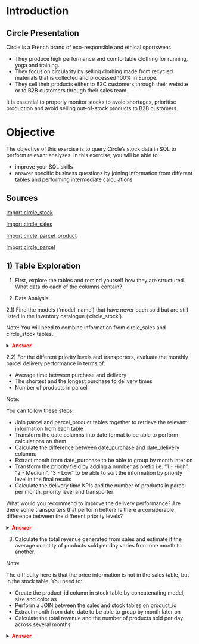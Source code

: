 # Introduction

## Circle Presentation

Circle is a French brand of eco-responsible and ethical sportswear.
- They produce high performance and comfortable clothing for running, yoga and training.
- They focus on circularity by selling clothing made from recycled materials that is collected and processed 100% in Europe.
- They sell their products either to B2C customers through their website or to B2B customers through their sales team.

It is essential to properly monitor stocks to avoid shortages, prioritise production and avoid selling out-of-stock products to B2B customers.

# Objective

The objective of this exercise is to query Circle’s stock data in SQL to perform relevant analyses. In this exercise, you will be able to:
- improve your SQL skills
- answer specific business questions by joining information from different tables and performing intermediate calculations

## Sources

[Import circle_stock](https://docs.google.com/spreadsheets/d/19cDDybWRQrWkGpGJfL6Yp63zkHXEtQRn_SNXySUm6sI/edit#gid=0)

[Import circle_sales](https://docs.google.com/spreadsheets/d/19cDDybWRQrWkGpGJfL6Yp63zkHXEtQRn_SNXySUm6sI/edit#gid=1009765988)

[Import circle_parcel_product](https://docs.google.com/spreadsheets/d/1qhHVVdi6Z8PnD62QJtbnEjyX8d35sho573XwoasrYBk/edit#gid=1276048679)

[Import circle_parcel](https://docs.google.com/spreadsheets/d/1qhHVVdi6Z8PnD62QJtbnEjyX8d35sho573XwoasrYBk/edit#gid=0)


## 1) Table Exploration

1) First, explore the tables and remind yourself how they are structured. What data do each of the columns contain?

2) Data Analysis

  2.1) Find the models (‘model_name’) that have never been sold but are still listed in the inventory catalogue (‘circle_stock’).

Note: You will need to combine information from circle_sales and circle_stock tables.

<details>
    <summary> <font color="red"><b>Answer</b></font></summary>

```
WITH stock_product_id AS (
SELECT
  *,
  CASE
    WHEN size IS NULL AND color IS NOT NULL THEN CONCAT(model,"_",color)
    WHEN size IS NULL AND color IS NULL THEN model
    WHEN size IS NOT NULL AND color IS NULL THEN CONCAT(model,"_",size)
    ELSE CONCAT(model,"_",color,"_",size)
  END AS product_id
FROM `course15.circle_stock`
)

, sales_stock_table AS (
SELECT
  stock_table.*,
  SUM(qty) AS total_sold
FROM stock_product_id AS stock_table
LEFT JOIN `course15.circle_sales` AS sale
  USING (product_id)
GROUP BY
  stock_table.product_id,
  sale.product_id,
  model,
  model_name,
  color,
  color_name,
  size,
  `new`,
  forecast_stock,
  stock,
  price
)

SELECT
  DISTINCT model_name
FROM sales_stock_table
WHERE total_sold IS NULL
```


</details>


  2.2) For the different priority levels and transporters, evaluate the monthly parcel delivery performance in terms of:

- Average time between purchase and delivery
- The shortest and the longest purchase to delivery times
- Number of products in parcel

Note: 

You can follow these steps:

- Join parcel and parcel_product tables together to retrieve the relevant information from each table
- Transform the date columns into date format to be able to perform calculations on them
- Calculate the difference between date_purchase and date_delivery columns
- Extract month from date_purchase to be able to group by month later on
- Transform the priority field by adding a number as prefix i.e. “1 - High”, “2 - Medium”, “3 - Low” to be able to sort the information by priority level in the final results
- Calculate the delivery time KPIs and the number of products in parcel per month, priority level and transporter


What would you recommend to improve the delivery performance? Are there some transporters that perform better? Is there a considerable difference between the different priority levels?

<details>
    <summary> <font color="red"><b>Answer</b></font></summary>

```
WITH parcel_product_merge AS (
SELECT
  parcel.parcel_id,
  transporter,
  priority,
  PARSE_DATE("%B %e, %Y", date_purchase) AS date_purchase,
  PARSE_DATE("%B %e, %Y", date_shipping) AS date_shipping,
  PARSE_DATE("%B %e, %Y", date_delivery) AS date_delivery,
  parcel_product.model_name,
  qty
FROM `course15.cc_parcel` AS parcel
LEFT JOIN `course15.cc_parcel_product` AS parcel_product
  USING (parcel_id)
WHERE date_cancelled IS NULL
)

, time_calculation AS (
SELECT
  *,
  EXTRACT(MONTH FROM date_purchase) AS purchase_month,
  DATE_DIFF(date_delivery,date_purchase,DAY) AS purchase_to_delivery_time
FROM parcel_product_merge
)

SELECT
  purchase_month,
  CASE
    WHEN priority = "Low" THEN "3 - Low"
    WHEN priority = "Medium" THEN "2 - Medium"
    WHEN priority = "High" THEN "1 - High"
  END AS priority,
  transporter, --to remove if we want to analyze only the priority granularity
  ROUND(AVG(purchase_to_delivery_time),1) AS average_delivery_time,
  MIN(purchase_to_delivery_time) AS minimum_delivery_time,
  MAX(purchase_to_delivery_time) AS maximum_delivery_time,
  COUNT(parcel_id) AS number_parcels,
  SUM(qty) AS total_products,
  ROUND(SAFE_DIVIDE(SUM(qty), COUNT(parcel_id)),1) AS number_products_per_parcel
FROM time_calculation
GROUP BY
  purchase_month,
  priority,
  transporter --to remove if we want to analyze only the priority granularity
ORDER BY purchase_month, priority
```


</details>


3) Calculate the total revenue generated from sales and estimate if the average quantity of products sold per day varies from one month to another.

Note: 

The difficulty here is that the price information is not in the sales table, but in the stock table. You need to:

- Create the product_id column in stock table by concatenating model, size and color as
- Perform a JOIN between the sales and stock tables on product_id
- Extract month from date_date to be able to group by month later on
- Calculate the total revenue and the number of products sold per day across several months



<details>
    <summary> <font color="red"><b>Answer</b></font></summary>

```
WITH stock_product_id AS (
SELECT
  price,
  CASE
    WHEN size IS NULL AND color IS NOT NULL THEN CONCAT(model,"_",color)
    WHEN size IS NULL AND color IS NULL THEN model
    WHEN size IS NOT NULL AND color IS NULL THEN CONCAT(model,"_",size)
    ELSE CONCAT(model,"_",color,"_",size)
  END AS product_id
FROM `course15.circle_stock`
)

, detailed_prices AS (
SELECT
  date_date AS purchase_date,
  EXTRACT(MONTH FROM date_date) AS purchase_month,
  product_id,
  qty,
  price
FROM `course15.circle_sales`
LEFT JOIN stock_product_id
  USING (product_id)
)

SELECT
 purchase_month,
  SUM(qty) AS total_products_sold,
  SUM(price) AS total_revenue,
  ROUND(SAFE_DIVIDE(SUM(price), SUM(qty)), 1) AS average_basket,
  ROUND(SAFE_DIVIDE(SUM(qty), COUNT(DISTINCT(purchase_date))),0) AS average_products_sold_per_active_day
FROM detailed_prices
GROUP BY purchase_month
ORDER BY purchase_month
```


</details>
